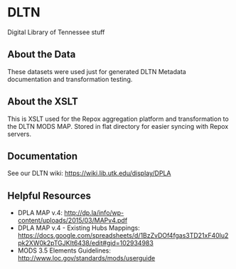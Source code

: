 # DLTN
Digital Library of Tennessee stuff

## About the Data

These datasets were used just for generated DLTN Metadata documentation and transformation testing.

## About the XSLT

This is XSLT used for the Repox aggregation platform and transformation to the DLTN MODS MAP. Stored in flat directory for easier syncing with Repox servers.

## Documentation

See our DLTN wiki: https://wiki.lib.utk.edu/display/DPLA

## Helpful Resources

 - DPLA MAP v.4: http://dp.la/info/wp-content/uploads/2015/03/MAPv4.pdf
 - DPLA MAP v.4 - Existing Hubs Mappings: https://docs.google.com/spreadsheets/d/1BzZvDOf4fgas3TD21xF40lu2pk2XW0k2pTGJKIt6438/edit#gid=102934983
 - MODS 3.5 Elements Guidelines: http://www.loc.gov/standards/mods/userguide
